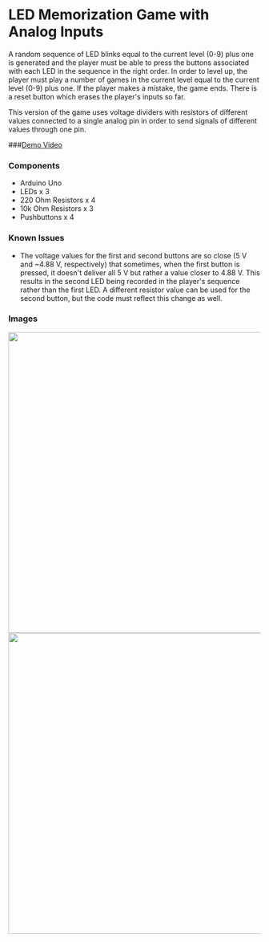 # LED Memorization Game with Analog Inputs

A random sequence of LED blinks equal to the current level (0-9) plus one is generated and the player
must be able to press the buttons associated with each LED in the sequence in the right order. In order
to level up, the player must play a number of games in the current level equal to the current level (0-9)
plus one. If the player makes a mistake, the game ends. There is a reset button which erases the player's
inputs so far.

This version of the game uses voltage dividers with resistors of different values connected to a single
analog pin in order to send signals of different values through one pin. 

###[Demo Video](https://vid.me/yvs7)

### Components
- Arduino Uno
- LEDs x 3
- 220 Ohm Resistors x 4
- 10k Ohm Resistors x 3
- Pushbuttons x 4

### Known Issues
- The voltage values for the first and second buttons are so close (5 V and ~4.88 V, respectively) that sometimes, when the first button is pressed, it doesn't deliver all 5 V but rather a value closer to 4.88 V. This results in the second LED being recorded in the player's sequence rather than the first LED. A different resistor value can be used for the second button, but the code must reflect this change as well.

### Images

<img src=https://github.com/cmjten/led-memorization-game-analog/blob/master/led_memorization_analog_setup.png width=600/>

<img src=https://raw.githubusercontent.com/cmjten/led-memorization-game-analog/master/led_memorization_analog_breadboard.png width=600/>
